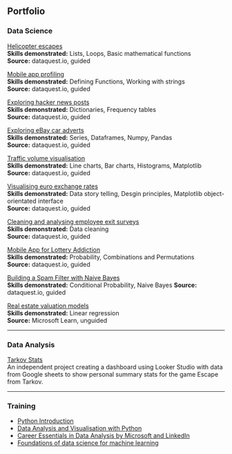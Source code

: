 ## Portfolio

### Data Science

[Helicopter escapes](https://github.com/srapsons/data-science/blob/caa14121b55a3bf5da07f397eb838603ecfd3b37/Helicopter%20escapes.ipynb)  
**Skills demonstrated:** Lists, Loops, Basic mathematical functions  
**Source:** dataquest.io, guided 

[Mobile app profiling](https://github.com/srapsons/data-science/blob/2d53ec8fb8636e5070633dc163ffdecc70da3ea7/Mobile%20app%20profiling.ipynb)  
**Skills demonstrated:** Defining Functions, Working with strings  
**Source:** dataquest.io, guided 

[Exploring hacker news posts](https://github.com/srapsons/data-science/blob/2d53ec8fb8636e5070633dc163ffdecc70da3ea7/Exploring%20Hacker%20News%20posts.ipynb)  
**Skills demonstrated:** Dictionaries, Frequency tables  
**Source:** dataquest.io, guided 

[Exploring eBay car adverts](https://github.com/srapsons/data-science/blob/2d53ec8fb8636e5070633dc163ffdecc70da3ea7/Exploring%20Car%20Ads%20on%20eBay.ipynb)  
**Skills demonstrated:** Series, Dataframes, Numpy, Pandas  
**Source:** dataquest.io, guided 

[Traffic volume visualisation](https://github.com/srapsons/data-science/blob/0de752734f03f3216ccfa8d39813fca87299352e/I-94%20traffic%20visualisation.ipynb)  
**Skills demonstrated:** Line charts, Bar charts, Histograms, Matplotlib  
**Source:** dataquest.io, guided

[Visualising euro exchange rates](https://github.com/srapsons/data-science/blob/07503b4d2121e4cd4f2ccc33d38853de9bc6311b/Visualising%20euro%20exchange%20rates.ipynb)  
**Skills demonstrated:** Data story telling, Desgin principles, Matplotlib object-orientated interface  
**Source:** dataquest.io, guided

[Cleaning and analysing employee exit surveys](https://github.com/srapsons/data-science/blob/07503b4d2121e4cd4f2ccc33d38853de9bc6311b/Clean%20and%20analyse%20employee%20exit%20surveys.ipynb)  
**Skills demonstrated:** Data cleaning  
**Source:** dataquest.io, guided

[Mobile App for Lottery Addiction](https://github.com/srapsons/data-science/blob/6a7700c245414ded696dcf46e3fda51e0de189f7/Mobile%20App%20for%20Lottery%20Addiction.ipynb)  
**Skills demonstrated:** Probability, Combinations and Permutations  
**Source:** dataquest.io, guided

[Building a Spam Filter with Naive Bayes](https://github.com/srapsons/data-science/blob/6a7700c245414ded696dcf46e3fda51e0de189f7/Building%20a%20spam%20filter.ipynb)  
**Skills demonstrated:** Conditional Probability, Naive Bayes 
**Source:** dataquest.io, guided  

[Real estate valuation models](https://github.com/srapsons/data-science/blob/429ca6f9605f8c685b000d3153c14548db735879/Real%20estate%20valuation%20models.ipynb)  
**Skills demonstrated:** Linear regression  
**Source:** Microsoft Learn, unguided

---

### Data Analysis

[Tarkov Stats](https://lookerstudio.google.com/reporting/48487e3f-a374-45ac-a5e1-5b3f7edfabb6/page/p_l3ac62070c)  
An independent project creating a dashboard using Looker Studio with data from Google sheets to show personal summary stats for the game Escape from Tarkov.

---

### Training

- [Python Introduction](https://app.dataquest.io/view_cert/6L67DC3GQH89JFA9I9VQ)
- [Data Analysis and Visualisation with Python](https://app.dataquest.io/view_cert/H9BNFCI09AJS7K3T3F9M)
- [Career Essentials in Data Analysis by Microsoft and LinkedIn](https://www.linkedin.com/learning/certificates/db057afd7c60fe41e9d3f3c9541c65109d11bf87e65310c4591ea307a0a57eaa)
- [Foundations of data science for machine learning](https://learn.microsoft.com/en-us/training/achievements/learn.machinelearning.machine-learning-foundations-using-data-science.trophy?username=StuartParsons-8021&sharingId=A496E4E24E52D5B9)
